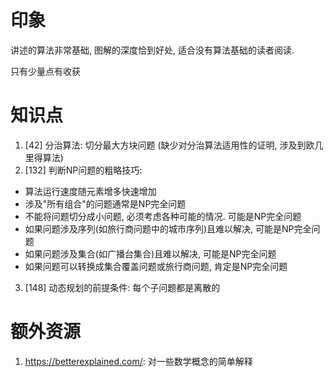 # 印象

讲述的算法非常基础, 图解的深度恰到好处, 适合没有算法基础的读者阅读.

只有少量点有收获

# 知识点

1. \[42] 分治算法: 切分最大方块问题 (缺少对分治算法适用性的证明, 涉及到欧几里得算法)
2. \[132] 判断NP问题的粗略技巧:
  * 算法运行速度随元素增多快速增加
  * 涉及"所有组合"的问题通常是NP完全问题
  * 不能将问题切分成小问题, 必须考虑各种可能的情况. 可能是NP完全问题
  * 如果问题涉及序列(如旅行商问题中的城市序列)且难以解决, 可能是NP完全问题
  * 如果问题涉及集合(如广播台集合)且难以解决, 可能是NP完全问题
  * 如果问题可以转换成集合覆盖问题或旅行商问题, 肯定是NP完全问题
3. \[148] 动态规划的前提条件: 每个子问题都是离散的

# 额外资源

1. https://betterexplained.com/: 对一些数学概念的简单解释
